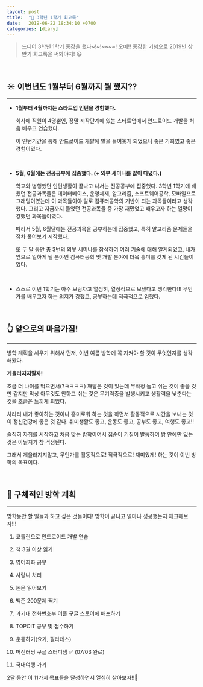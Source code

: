 ```yaml
---
layout: post
title:  "🍫 3학년 1학기 회고록"
date:   2019-06-22 18:34:10 +0700
categories: [diary]
---
```


> 드디어 3학년 1학기 종강을 했다~!~!~~~~! 오예!! 종강한 기념으로 2019년 상반기 회고록을 써봐야지! 😃 

<br>

## ☀️ 이번년도 1월부터 6월까지 뭘 했지??
---

- __1월부터 4월까지는 스타트업 인턴을 경험했다.__

	회사에 직원이 4명뿐인, 정말 시작단계에 있는 스타트업에서 안드로이드 개발을 처음 배우고 연습했다.

	이 인턴기간을 통해 안드로이드 개발에 발을 들여놓게 되었으니 좋은 기회였고 좋은 경험이였다.

	<br>

- __5월, 6월에는 전공공부에 집중했다. (+ 외부 세미나를 많이 다녔다.)__

	학교와 병행했던 인턴생활이 끝나고 나서는 전공공부에 집중했다. 3학년 1학기에 배웠던 전공과목들은 데이터베이스, 운영체제, 알고리즘, 소프트웨어공학, 모바일프로그래밍이였는데 이 과목들이야 말로 컴퓨터공학의 기반이 되는 과목들이라고 생각했다. 그리고 지금까지 들었던 전공과목들 중 가장 재밌었고 배우고자 하는 열망이 강했던 과목들이였다.

	따라서 5월, 6월달에는 전공과목을 공부하는데 집중했고, 특히 알고리즘 문제들을 점차 풀어보기 시작했다. 

	또 두 달 동안 총 3번의 외부 세미나를 참석하여 여러 기술에 대해 알게되었고, 내가 앞으로 일하게 될 분야인 컴퓨터공학 및 개발 분야에 더욱 흥미를 갖게 된 시간들이었다. 

	<br>

- 스스로 이번 1학기는 아주 보람차고 열심히, 열정적으로 보냈다고 생각한다!!! 무언가를 배우고자 하는 의지가 강했고, 공부하는데 적극적으로 임했다. 

<br>

## 👆 앞으로의 마음가짐!
---

방학 계획을 세우기 위해서 먼저, 이번 여름 방학에 꼭 지켜야 할 것이 무엇인지를 생각해봤다. 

__게을러지지말자!__ 

조금 더 나이를 먹으면서(?ㅋㅋㅋㅋ) 깨달은 것이 있는데 무작정 놀고 쉬는 것이 좋을 것만 같지만 막상 아무것도 안하고 쉬는 것은 무기력증을 발생시키고 생활력을 낮춘다는 것을 조금은 느끼게 되었다. 

차라리 내가 좋아하는 것이나 흥미로워 하는 것을 하면서 활동적으로 시간을 보내는 것이 정신건강에 좋은 것 같다. 취미생활도 좋고, 운동도 좋고, 공부도 좋고, 여행도 좋고!! 

솔직히 자취를 시작하고 처음 맞는 방학이여서 집순이 기질이 발동하여 방 안에만 있는 것은 아닐지가 참 걱정된다. 

그래서 게을러지지말고, 무언가를 활동적으로! 적극적으로! 재미있게! 하는 것이 이번 방학의 목표이다.

<br>

## 🎀 구체적인 방학 계획
---

방학동안 할 일들과 하고 싶은 것들이다! 방학이 끝나고 얼마나 성공했는지 체크해보자!!!

1. 코틀린으로 안드로이드 개발 연습

2. 책 3권 이상 읽기

3. 영어회화 공부

4. 사랑니 처리

5. 논문 읽어보기

6. 백준 200문제 찍기

7. 과기대 전화번호부 어플 구글 스토어에 배포하기

8. TOPCIT 공부 및 접수하기

9. 운동하기(요가, 필라테스)

10. 머신러닝 구글 스터디잼 ✅ (07/03 완료)

11. 국내여행 가기

2달 동안 이 11가지 목표들을 달성하면서 열심히 살아보자!!🔮


